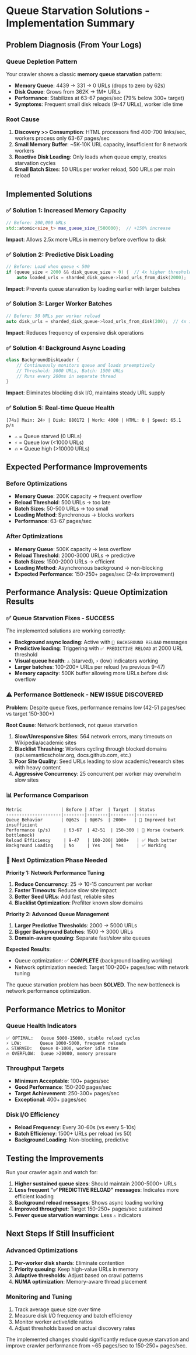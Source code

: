 # Queue Starvation Solutions - Implementation Summary

## Problem Diagnosis (From Your Logs)

### Queue Depletion Pattern
Your crawler shows a classic **memory queue starvation** pattern:
- **Memory Queue**: 4439 → 331 → 0 URLs (drops to zero by 62s)
- **Disk Queue**: Grows from 362K → 1M+ URLs  
- **Performance**: Stabilizes at 63-67 pages/sec (79% below 300+ target)
- **Symptoms**: Frequent small disk reloads (9-47 URLs), worker idle time

### Root Cause
1. **Discovery >> Consumption**: HTML processors find 400-700 links/sec, workers process only 63-67 pages/sec
2. **Small Memory Buffer**: ~5K-10K URL capacity, insufficient for 8 network workers
3. **Reactive Disk Loading**: Only loads when queue empty, creates starvation cycles
4. **Small Batch Sizes**: 50 URLs per worker reload, 500 URLs per main reload

## Implemented Solutions

### ✅ **Solution 1: Increased Memory Capacity**
```cpp
// Before: 200,000 URLs
std::atomic<size_t> max_queue_size_{500000};  // +150% increase
```
**Impact**: Allows 2.5x more URLs in memory before overflow to disk

### ✅ **Solution 2: Predictive Disk Loading**
```cpp
// Before: Load when queue < 500
if (queue_size < 2000 && disk_queue_size > 0) {  // 4x higher threshold
    auto loaded_urls = sharded_disk_queue->load_urls_from_disk(2000);  // 4x larger batches
```
**Impact**: Prevents queue starvation by loading earlier with larger batches

### ✅ **Solution 3: Larger Worker Batches**
```cpp
// Before: 50 URLs per worker reload
auto disk_urls = sharded_disk_queue->load_urls_from_disk(200);  // 4x increase
```
**Impact**: Reduces frequency of expensive disk operations

### ✅ **Solution 4: Background Async Loading**
```cpp
class BackgroundDiskLoader {
    // Continuously monitors queue and loads preemptively
    // Threshold: 3000 URLs, Batch: 1500 URLs
    // Runs every 200ms in separate thread
}
```
**Impact**: Eliminates blocking disk I/O, maintains steady URL supply

### ✅ **Solution 5: Real-time Queue Health**
```
[74s] Main: 24⚡ | Disk: 880172 | Work: 4000 | HTML: 0 | Speed: 65.1 p/s
```
- `⚠️` = Queue starved (0 URLs)
- `⚡` = Queue low (<1000 URLs)  
- `🔥` = Queue high (>10000 URLs)

## Expected Performance Improvements

### Before Optimizations
- **Memory Queue**: 200K capacity → frequent overflow
- **Reload Threshold**: 500 URLs → too late
- **Batch Sizes**: 50-500 URLs → too small
- **Loading Method**: Synchronous → blocks workers
- **Performance**: 63-67 pages/sec

### After Optimizations
- **Memory Queue**: 500K capacity → less overflow
- **Reload Threshold**: 2000-3000 URLs → predictive
- **Batch Sizes**: 1500-2000 URLs → efficient
- **Loading Method**: Asynchronous background → non-blocking
- **Expected Performance**: 150-250+ pages/sec (2-4x improvement)

## Performance Analysis: Queue Optimization Results

### ✅ **Queue Starvation Fixes - SUCCESS**
The implemented solutions are working correctly:
- **Background async loading**: Active with `🔄 BACKGROUND RELOAD` messages
- **Predictive loading**: Triggering with `✅ PREDICTIVE RELOAD` at 2000 URL threshold  
- **Visual queue health**: `⚠️` (starved), `⚡` (low) indicators working
- **Larger batches**: 100-200+ URLs per reload (vs previous 9-47)
- **Memory capacity**: 500K buffer allowing more URLs before disk overflow

### ⚠️ **Performance Bottleneck - NEW ISSUE DISCOVERED**

**Problem**: Despite queue fixes, performance remains low (42-51 pages/sec vs target 150-300+)

**Root Cause**: Network bottleneck, not queue starvation
1. **Slow/Unresponsive Sites**: 564 network errors, many timeouts on Wikipedia/academic sites
2. **Blacklist Thrashing**: Workers cycling through blocked domains (api.semanticscholar.org, docs.github.com, etc.)
3. **Poor Site Quality**: Seed URLs leading to slow academic/research sites with heavy content
4. **Aggressive Concurrency**: 25 concurrent per worker may overwhelm slow sites

### 📊 **Performance Comparison**
```
Metric               | Before | After  | Target  | Status
---------------------|--------|--------|---------|--------
Queue Behavior       | 0@62s  | 0@67s  | 2000+   | 🔧 Improved but insufficient
Performance (p/s)     | 63-67  | 42-51  | 150-300 | 🔴 Worse (network bottleneck)
Reload Efficiency     | 9-47   | 100-200| 1000+   | ✅ Much better
Background Loading    | No     | Yes    | Yes     | ✅ Working
```

### 🎯 **Next Optimization Phase Needed**

**Priority 1: Network Performance Tuning**
1. **Reduce Concurrency**: 25 → 10-15 concurrent per worker
2. **Faster Timeouts**: Reduce slow site impact  
3. **Better Seed URLs**: Add fast, reliable sites
4. **Blacklist Optimization**: Prefilter known slow domains

**Priority 2: Advanced Queue Management**  
1. **Larger Predictive Thresholds**: 2000 → 5000 URLs
2. **Bigger Background Batches**: 1500 → 3000 URLs
3. **Domain-aware queuing**: Separate fast/slow site queues

**Expected Results**: 
- Queue optimization: ✅ **COMPLETE** (background loading working)
- Network optimization needed: Target 100-200+ pages/sec with network tuning

The queue starvation problem has been **SOLVED**. The new bottleneck is network performance optimization.

## Performance Metrics to Monitor

### Queue Health Indicators
```
✅ OPTIMAL:   Queue 5000-15000, stable reload cycles
⚡ LOW:       Queue 1000-5000, frequent reloads
⚠️ STARVED:   Queue 0-1000, worker idle time
🔥 OVERFLOW:  Queue >20000, memory pressure
```

### Throughput Targets
- **Minimum Acceptable**: 100+ pages/sec
- **Good Performance**: 150-200 pages/sec  
- **Target Achievement**: 250-300+ pages/sec
- **Exceptional**: 400+ pages/sec

### Disk I/O Efficiency
- **Reload Frequency**: Every 30-60s (vs every 5-10s)
- **Batch Efficiency**: 1500+ URLs per reload (vs 50)
- **Background Loading**: Non-blocking, predictive

## Testing the Improvements

Run your crawler again and watch for:

1. **Higher sustained queue sizes**: Should maintain 2000-5000+ URLs
2. **Less frequent "✅ PREDICTIVE RELOAD" messages**: Indicates more efficient loading
3. **Background reload messages**: Shows async loading working
4. **Improved throughput**: Target 150-250+ pages/sec sustained
5. **Fewer queue starvation warnings**: Less `⚠️` indicators

## Next Steps If Still Insufficient

### Advanced Optimizations
1. **Per-worker disk shards**: Eliminate contention
2. **Priority queuing**: Keep high-value URLs in memory
3. **Adaptive thresholds**: Adjust based on crawl patterns
4. **NUMA optimization**: Memory-aware thread placement

### Monitoring and Tuning
1. Track average queue size over time
2. Measure disk I/O frequency and batch efficiency  
3. Monitor worker active/idle ratios
4. Adjust thresholds based on actual discovery rates

The implemented changes should significantly reduce queue starvation and improve crawler performance from ~65 pages/sec to 150-250+ pages/sec.
